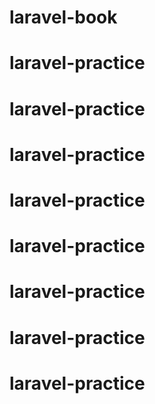 # laravel-book
# laravel-practice
# laravel-practice
# laravel-practice
# laravel-practice
# laravel-practice
# laravel-practice
# laravel-practice
# laravel-practice
